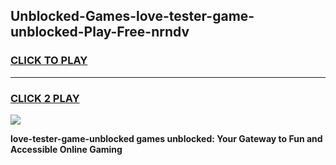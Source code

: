 
## Unblocked-Games-love-tester-game-unblocked-Play-Free-nrndv
<h3>
<a href="https://premium76.site?title=love-tester-game-unblocked&ref=21A">CLICK TO PLAY</a></h3>
<hr>

<h3>
<a href="https://premium76.site?title=love-tester-game-unblocked&ref=21A">CLICK 2 PLAY</a>
  
</h3>

<a href="https://premium76.site?title=love-tester-game-unblocked&ref=21A"><img src="https://clearcache.store/games.png"></a>


**love-tester-game-unblocked games unblocked: Your Gateway to Fun and Accessible Online Gaming**
